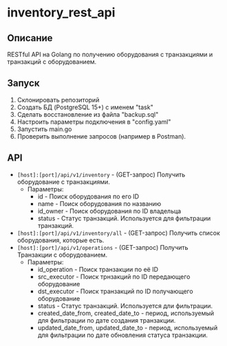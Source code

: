 # inventory_rest_api

## Описание

RESTful API на Golang по получению оборудования с транзакциями и транзакций с оборудованием.

## Запуск

  1. Склонировать репозиторий
  2. Создать БД (PostgreSQL 15+) с именем "task"
  3. Сделать восстановление из файла "backup.sql"
  4. Настроить параметры подключения в "config.yaml"
  5. Запустить main.go
  6. Проверить выполнение запросов (например в Postman).

## API
  - `[host]:[port]/api/v1/inventory` - (GET-запрос) Получить оборудование с транзакциями.
    - Параметры:
      - id - Поиск оборудования по его ID
      - name - Поиск оборудования по названию
      - id_owner - Поиск оборудования по ID владельца
      - status - Статус транзакций. Используется для фильтрации транзакций.
  - `[host]:[port]/api/v1/inventory/all` - (GET-запрос) Получить список оборудования, которые есть.
  - `[host]:[port]/api/v1/operations` - (GET-запрос) Получить Транзакции с оборудованием.
    - Параметры:
      - id_operation - Поиск транзакции по её ID
      - src_executor - Поиск трнзакций по ID передающего оборудование
      - dst_executor - Поиск транзакций по ID получающего оборудование
      - status - Статус транзакций. Используется дли фильтрации.
      - created_date_from, created_date_to - период, используемый для фильтрации по дате создания транзакции.
      - updated_date_from, updated_date_to - период, используемый для фильтрации по дате обновления статуса транзакции.
